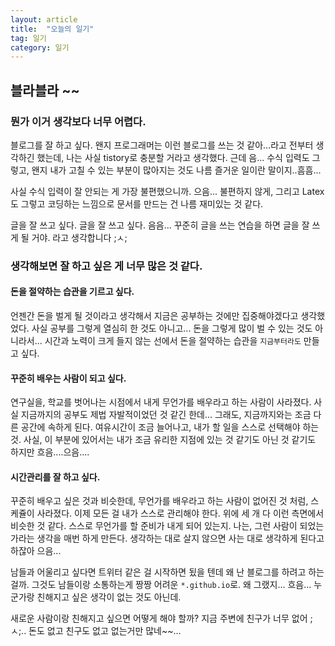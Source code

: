 ```yaml
---
layout: article
title:  "오늘의 일기"
tag: 일기
category: 일기
---
```

## 블라블라 ~~


### 뭔가 이거 생각보다 너무 어렵다.

블로그를 잘 하고 싶다. 왠지 프로그래머는 이런 블로그를 쓰는 것 같아...라고 전부터 생각하긴 했는데, 나는 사실 tistory로 충분할 거라고 생각했다.
근데 음... 수식 입력도 그렇고, 왠지 내가 고칠 수 있는 부분이 많아지는 것도 나름 즐거운 일이란 말이지..흠흠...

사실 수식 입력이 잘 안되는 게 가장 불편했으니까. 으음... 불편하지 않게, 그리고 Latex도 그렇고 코딩하는 느낌으로 문서를 만드는 건 나름 재미있는 것 같다.

글을 잘 쓰고 싶다. 글을 잘 쓰고 싶다. 음음... 꾸준히 글을 쓰는 연습을 하면 글을 잘 쓰게 될 거야. 라고 생각합니다 ;ㅅ;

### 생각해보면 잘 하고 싶은 게 너무 많은 것 같다.

#### 돈을 절약하는 습관을 기르고 싶다.
언젠간 돈을 벌게 될 것이라고 생각해서 지금은 공부하는 것에만 집중해야겠다고 생각했었다. 사실 공부를 그렇게 열심히 한 것도 아니고... 돈을 그렇게 많이 벌 수 있는 것도 아니라서... 시간과 노력이 크게 들지 않는 선에서 돈을 절약하는 습관을 `지금부터라도` 만들고 싶다.

#### 꾸준히 배우는 사람이 되고 싶다.
연구실을, 학교를 벗어나는 시점에서 내게 무언가를 배우라고 하는 사람이 사라졌다. 사실 지금까지의 공부도 제법 자발적이었던 것 같긴 한데... 그래도, 지금까지와는 조금 다른 공간에 속하게 된다.
여유시간이 조금 늘어나고, 내가 할 일을 스스로 선택해야 하는 것. 사실, 이 부분에 있어서는 내가 조금 유리한 지점에 있는 것 같기도 아닌 것 같기도 하지만 흐음....으음....

#### 시간관리를 잘 하고 싶다.
꾸준히 배우고 싶은 것과 비슷한데, 무언가를 배우라고 하는 사람이 없어진 것 처럼, 스케쥴이 사라졌다. 이제 모든 걸 내가 스스로 관리해야 한다. 위에 세 개 다 이런 측면에서 비슷한 것 같다. 스스로 무언가를 할 준비가 내게 되어 있는지. 나는, 그런 사람이 되었는가라는 생각을 매번 하게 만든다. 생각하는 대로 살지 않으면 사는 대로 생각하게 된다고 하잖아 으음...

남들과 어울리고 싶다면 트위터 같은 걸 시작하면 됬을 텐데 왜 난 블로그를 하려고 하는 걸까. 그것도 남들이랑 소통하는게 짱짱 어려운 ```*.github.io```로. 왜 그랬지... 흐음... 누군가랑 친해지고 싶은 생각이 없는 것도 아닌데.

새로운 사람이랑 친해지고 싶으면 어떻게 해야 할까? 지금 주변에 친구가 너무 없어 ;ㅅ;.. 돈도 없고 친구도 없고 없는거만 많네~~...
